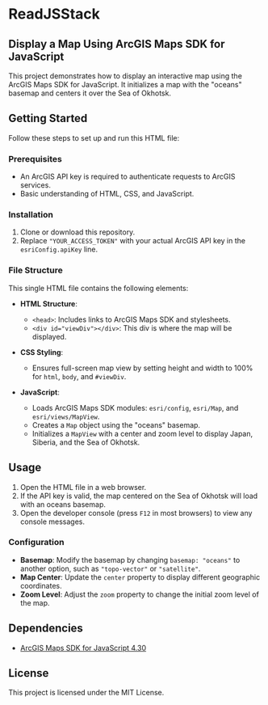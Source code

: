 # ReadJSStack
## Display a Map Using ArcGIS Maps SDK for JavaScript

This project demonstrates how to display an interactive map using the ArcGIS Maps SDK for JavaScript. It initializes a map with the "oceans" basemap and centers it over the Sea of Okhotsk.

## Getting Started

Follow these steps to set up and run this HTML file:

### Prerequisites

- An ArcGIS API key is required to authenticate requests to ArcGIS services.
- Basic understanding of HTML, CSS, and JavaScript.

### Installation

1. Clone or download this repository.
2. Replace `"YOUR_ACCESS_TOKEN"` with your actual ArcGIS API key in the `esriConfig.apiKey` line.

### File Structure

This single HTML file contains the following elements:

- **HTML Structure**:
  - `<head>`: Includes links to ArcGIS Maps SDK and stylesheets.
  - `<div id="viewDiv"></div>`: This div is where the map will be displayed.
  
- **CSS Styling**:
  - Ensures full-screen map view by setting height and width to 100% for `html`, `body`, and `#viewDiv`.
  
- **JavaScript**:
  - Loads ArcGIS Maps SDK modules: `esri/config`, `esri/Map`, and `esri/views/MapView`.
  - Creates a `Map` object using the "oceans" basemap.
  - Initializes a `MapView` with a center and zoom level to display Japan, Siberia, and the Sea of Okhotsk.

## Usage

1. Open the HTML file in a web browser.
2. If the API key is valid, the map centered on the Sea of Okhotsk will load with an oceans basemap.
3. Open the developer console (press `F12` in most browsers) to view any console messages.

### Configuration

- **Basemap**: Modify the basemap by changing `basemap: "oceans"` to another option, such as `"topo-vector"` or `"satellite"`.
- **Map Center**: Update the `center` property to display different geographic coordinates.
- **Zoom Level**: Adjust the `zoom` property to change the initial zoom level of the map.

## Dependencies

- [ArcGIS Maps SDK for JavaScript 4.30](https://developers.arcgis.com/javascript/)

## License

This project is licensed under the MIT License.
